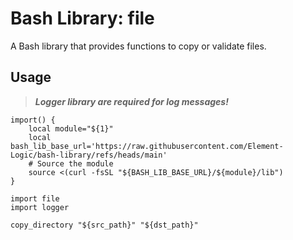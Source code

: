 # Bash Library: file

A Bash library that provides functions to copy or validate files.

## Usage
> ***Logger library are required for log messages!***
```
import() {
    local module="${1}"
    local bash_lib_base_url='https://raw.githubusercontent.com/Element-Logic/bash-library/refs/heads/main'
    # Source the module
    source <(curl -fsSL "${BASH_LIB_BASE_URL}/${module}/lib")
}

import file
import logger

copy_directory "${src_path}" "${dst_path}"
```
